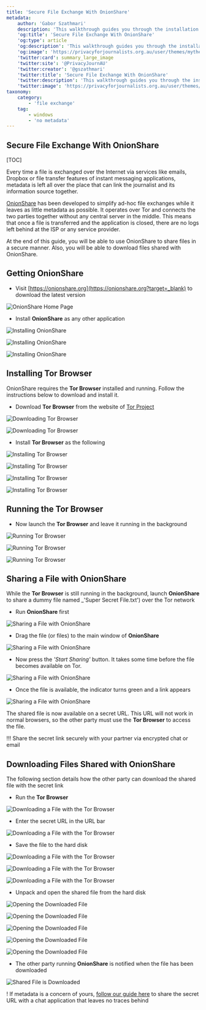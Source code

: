 ```yaml
---
title: 'Secure File Exchange With OnionShare'
metadata:
    author: 'Gabor Szathmari'
    description: 'This walkthrough guides you through the installation process of OnionShare that shares files in an ad-hoc manner without leaving metadata'
    'og:title': 'Secure File Exchange With OnionShare'
    'og:type': article
    'og:description': 'This walkthrough guides you through the installation process of OnionShare that shares files in an ad-hoc manner without leaving metadata'
    'og:image': 'https://privacyforjournalists.org.au/user/themes/mytheme/images/social.png'
    'twitter:card': summary_large_image
    'twitter:site': '@PrivacyJournAU'
    'twitter:creator': '@gszathmari'
    'twitter:title': 'Secure File Exchange With OnionShare'
    'twitter:description': 'This walkthrough guides you through the installation process of OnionShare that shares files in an ad-hoc manner without leaving metadata'
    'twitter:image': 'https://privacyforjournalists.org.au/user/themes/mytheme/images/social.png'
taxonomy:
    category:
        - 'file exchange'
    tag:
        - windows
        - 'no metadata'
---
```


## Secure File Exchange With OnionShare

[TOC]

Every time a file is exchanged over the Internet via services like emails, Dropbox or file transfer features of instant messaging applications, metadata is left all over the place that can link the journalist and its information source together.

[OnionShare](https://onionshare.org?target=_blank) has been developed to simplify ad-hoc file exchanges while it leaves as little metadata as possible. It operates over Tor and connects the two parties together without any central server in the middle. This means that once a file is transferred and the application is closed, there are no logs left behind at the ISP or any service provider.

At the end of this guide, you will be able to use OnionShare to share files in a secure manner. Also, you will be able to download files shared with OnionShare.

## Getting OnionShare

* Visit [https://onionshare.org](https://onionshare.org?target=_blank) to download the latest version

![OnionShare Home Page](download-onionshare.png?lightbox=1024&cropResize=600,600)

* Install **OnionShare** as any other application

![Installing OnionShare](install-onionshare-1.png?lightbox=1024&cropResize=600,600)

![Installing OnionShare](install-onionshare-2.png?lightbox=1024&cropResize=600,600)

![Installing OnionShare](install-onionshare-3.png?lightbox=1024&cropResize=600,600)

## Installing Tor Browser

OnionShare requires the **Tor Browser** installed and running. Follow the instructions below to download and install it.

* Download **Tor Browser** from the website of [Tor Project](https://www.torproject.org/projects/torbrowser.html.en?target=_blank)

![Downloading Tor Browser](download-tor-browser-1.png?lightbox=1024&cropResize=600,600)

![Downloading Tor Browser](download-tor-browser-2.png?lightbox=1024&cropResize=600,600)

* Install **Tor Browser** as the following

![Installing Tor Browser](install-tor-browser-1.png?lightbox=1024&cropResize=600,600)

![Installing Tor Browser](install-tor-browser-2.png?lightbox=1024&cropResize=600,600)

![Installing Tor Browser](install-tor-browser-3.png?lightbox=1024&cropResize=600,600)

![Installing Tor Browser](install-tor-browser-4.png?lightbox=1024&cropResize=600,600)

## Running the Tor Browser

* Now launch the **Tor Browser** and leave it running in the background

![Running Tor Browser](tor-connect-1.png?lightbox=1024&cropResize=600,600)

![Running Tor Browser](tor-connect-2.png?lightbox=1024&cropResize=600,600)

![Running Tor Browser](tor-connect-3.png?lightbox=1024&cropResize=600,600)

## Sharing a File with OnionShare

While the **Tor Browser** is still running in the background, launch **OnionShare** to share a dummy file named _'Super Secret File.txt') over the Tor network

* Run **OnionShare** first

![Sharing a File with OnionShare](onionshare-share-file-1.png?lightbox=1024&cropResize=600,600)

* Drag the file (or files) to the main window of **OnionShare**

![Sharing a File with OnionShare](onionshare-share-file-2.png?lightbox=1024&cropResize=600,600)

* Now press the _'Start Sharing'_ button. It takes some time before the file becomes available on Tor.

![Sharing a File with OnionShare](onionshare-share-file-3.png?lightbox=1024&cropResize=600,600)

* Once the file is available, the indicator turns green and a link appears

![Sharing a File with OnionShare](onionshare-share-file-4.png?lightbox=1024&cropResize=600,600)

The shared file is now available on a secret URL. This URL will not work in normal browsers, so the other party must use the **Tor Browser** to access the file.

!!! Share the secret link securely with your partner via encrypted chat or email

## Downloading Files Shared with OnionShare

The following section details how the other party can download the shared file with the secret link

* Run the **Tor Browser**

![Downloading a File with the Tor Browser](tor-download-file-1.png?lightbox=1024&cropResize=600,600)

* Enter the secret URL in the URL bar

![Downloading a File with the Tor Browser](tor-download-file-2.png?lightbox=1024&cropResize=600,600)

* Save the file to the hard disk

![Downloading a File with the Tor Browser](tor-download-file-3.png?lightbox=1024&cropResize=600,600)

![Downloading a File with the Tor Browser](tor-download-file-4.png?lightbox=1024&cropResize=600,600)

![Downloading a File with the Tor Browser](tor-download-file-5.png?lightbox=1024&cropResize=600,600)

* Unpack and open the shared file from the hard disk

![Opening the Downloaded File](tor-open-file-1.png?lightbox=1024&cropResize=600,600)

![Opening the Downloaded File](tor-open-file-2.png?lightbox=1024&cropResize=600,600)

![Opening the Downloaded File](tor-open-file-3.png?lightbox=1024&cropResize=600,600)

![Opening the Downloaded File](tor-open-file-4.png?lightbox=1024&cropResize=600,600)

![Opening the Downloaded File](tor-open-file-5.png?lightbox=1024&cropResize=600,600)

* The other party running **OnionShare** is notified when the file has been downloaded

![Shared File is Downloaded](onionshare-share-file-finished.png?lightbox=1024&cropResize=600,600)

! If metadata is a concern of yours, [follow our guide here](../secure-chat-without-leaving-metadata-ricochet) to share the secret URL with a chat application that leaves no traces behind

